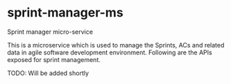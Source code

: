# sprint-manager-ms
Sprint manager micro-service

This is a microservice which is used to manage the Sprints, ACs and related data in agile software development environment. 
Following are the APIs exposed for sprint management.

TODO: Will be added shortly
